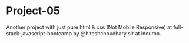 # Project-05
Another project with just  pure html &amp; css (Not Mobile Responsive) at full-stack-javascript-bootcamp by @hiteshchoudhary sir at ineuron.
